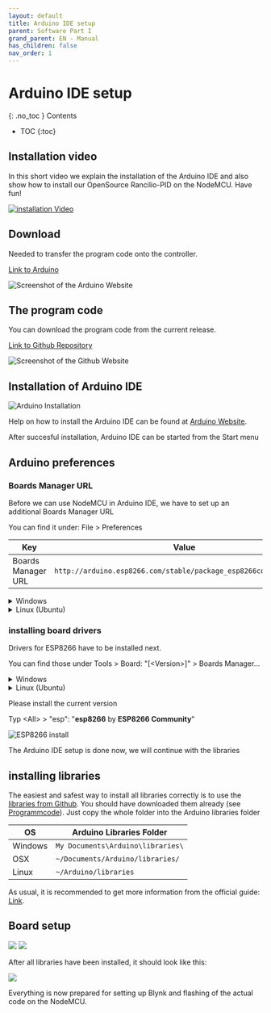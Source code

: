 ```yaml
---
layout: default
title: Arduino IDE setup
parent: Software Part I
grand_parent: EN - Manual
has_children: false
nav_order: 1
---
```


# Arduino IDE setup

{: .no_toc }
Contents

* TOC
{:toc}

## Installation video


In this short video we explain the installation of the Arduino IDE and also show how to install our OpenSource Rancilio-PID on the NodeMCU. Have fun!

[![installation Video](https://img.youtube.com/vi/w7vBGSVWPrw/hqdefault.jpg)](https://www.youtube.com/watch?v=w7vBGSVWPrw)

## Download

Needed to transfer the program code onto the controller.


[Link to Arduino](https://www.arduino.cc/en/Main/Software)

![Screenshot of the Arduino Website](../../img/1.png)

## The program code

You can download the program code from the current release.

[Link to Github Repository](https://github.com/rancilio-pid/ranciliopid/releases)

![Screenshot of the Github Website](../../img/2.png)

## Installation of Arduino IDE

![Arduino Installation](../../img/installation.gif)

Help on how to install the Arduino IDE can be found at [Arduino Website](https://www.arduino.cc/en/Guide).

After succesful installation, Arduino IDE can be started from the Start menu


## Arduino preferences

### Boards Manager URL

Before we can use NodeMCU in Arduino IDE, we have to set up an additional Boards Manager URL

You can find it under: File > Preferences

| Key | Value |
|-|-|
| Boards Manager URL | `http://arduino.esp8266.com/stable/package_esp8266com_index.json`|

<details markdown="block">
  <summary> Windows </summary>

  ![Windows Arduino Preferences](../../img/8.png)

</details>

<details markdown="block">
  <summary> Linux (Ubuntu) </summary>

  ![Linux (Ubuntu)](../../img/arduino-voreinstellungen-ubu.png)

</details>

### installing board drivers

Drivers for ESP8266 have to be installed next.

You can find those under Tools > Board: "[\<Version\>]" > Boards Manager...

<details markdown="block">
  <summary> Windows </summary>

  ![Windows Arduino Boards Manager](../../img/9.png)

</details>

<details markdown="block">
  <summary> Linux (Ubuntu) </summary>

  ![Linux (Ubuntu) Boards Manager](../../img/arduino-boardverwalter-ubu.png)

</details>

Please install the current version

Typ \<All\> > "esp": "**esp8266** by **ESP8266 Community**"

![ESP8266 install](../../img/boardtreiber.gif)

The Arduino IDE setup is done now, we will continue with the libraries

## installing libraries

The easiest and safest way to install all libraries correctly is to use the [libraries from Github](https://github.com/rancilio-pid/ranciliopid/tree/master/rancilio-pid/libraries). You should have downloaded them already (see [Programmcode](#the-program-code)). Just copy the whole folder into the Arduino libraries folder


| OS | Arduino Libraries Folder |
|-|-|
| Windows | `My Documents\Arduino\libraries\` |
| OSX | `~/Documents/Arduino/libraries/` |
| Linux |`~/Arduino/libraries`|

As usual, it is recommended to get more information from the official guide: [Link](https://www.arduino.cc/en/Guide/Libraries).


## Board setup

![](../../img/29.png)
![](../../img/Bildschirmfoto-2019-07-03-um-00.01.26.png)

After all libraries have been installed, it should look like this:


![](../../img/31.png)

Everything is now prepared for setting up Blynk and flashing of the actual code on the NodeMCU.
